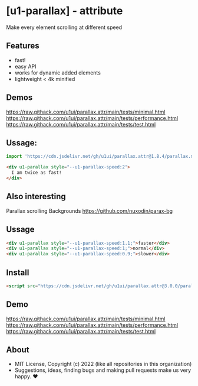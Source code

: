 # [u1-parallax] - attribute
Make every element scrolling at different speed

## Features

- fast!
- easy API
- works for dynamic added elements
- lightweight < 4k minified

## Demos

https://raw.githack.com/u1ui/parallax.attr/main/tests/minimal.html  
https://raw.githack.com/u1ui/parallax.attr/main/tests/performance.html  
https://raw.githack.com/u1ui/parallax.attr/main/tests/test.html

## Ussage:

```js
import 'https://cdn.jsdelivr.net/gh/u1ui/parallax.attr@1.8.4/parallax.min.js';
```

```html
<div u1-parallax style="--u1-parallax-speed:2">
  I am twice as fast!
</div>
```

## Also interesting

Parallax scrolling Backgrounds
https://github.com/nuxodin/parax-bg

## Ussage

```html
<div u1-parallax style="--u1-parallax-speed:1.1;">faster</div>
<div u1-parallax style="--u1-parallax-speed:1;">normal</div>
<div u1-parallax style="--u1-parallax-speed:0.9;">slower</div>
```

## Install

```html
<script src="https://cdn.jsdelivr.net/gh/u1ui/parallax.attr@3.0.0/parallax.min.js" type=module>
```

## Demo

https://raw.githack.com/u1ui/parallax.attr/main/tests/minimal.html  
https://raw.githack.com/u1ui/parallax.attr/main/tests/performance.html  
https://raw.githack.com/u1ui/parallax.attr/main/tests/test.html  

## About

- MIT License, Copyright (c) 2022 <u1> (like all repositories in this organization) <br>
- Suggestions, ideas, finding bugs and making pull requests make us very happy. ♥

